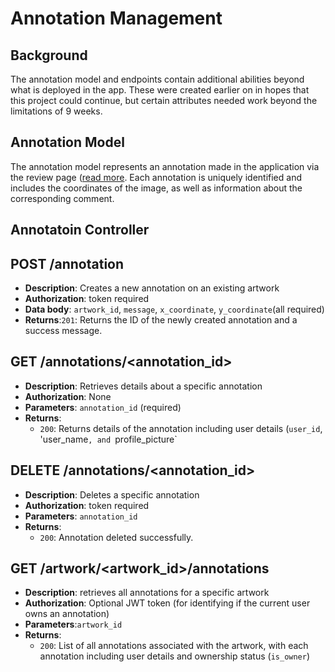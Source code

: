 # Annotation Management

## Background 

The annotation model and endpoints contain additional abilities beyond what is deployed in the app. These were created earlier on in hopes that this project could continue, but certain attributes needed work beyond the limitations of 9 weeks. 

## Annotation Model

The annotation model represents an annotation made in the application via the review page ([read more](https://github.com/amoahy15/GenTech/blob/main/Docs/General_Info.md). 
Each annotation is uniquely identified and includes the coordinates of the image, as well as information about the corresponding comment. 

## Annotatoin Controller

## POST /annotation
- **Description**: Creates a new annotation on an existing artwork
- **Authorization**: token required
- **Data body**: `artwork_id`, `message`, `x_coordinate`, `y_coordinate`(all required)
- **Returns**:`201`: Returns the ID of the newly created annotation and a success message.

## GET /annotations/<annotation_id>
- **Description**: Retrieves details about a specific annotation
- **Authorization**: None
- **Parameters**: `annotation_id` (required)
- **Returns**:
  - `200`: Returns details of the annotation including user details (`user_id`, 'user_name`, and `profile_picture`

## DELETE /annotations/<annotation_id>
- **Description**: Deletes a specific annotation
- **Authorization**: token required
- **Parameters**: `annotation_id`
- **Returns**:
  - `200`: Annotation deleted successfully.

## GET /artwork/<artwork_id>/annotations
- **Description**: retrieves all annotations for a specific artwork
- **Authorization**: Optional JWT token (for identifying if the current user owns an annotation)
- **Parameters**:`artwork_id`
- **Returns**:
  - `200`: List of all annotations associated with the artwork, with each annotation including user details and ownership status (`is_owner`)

